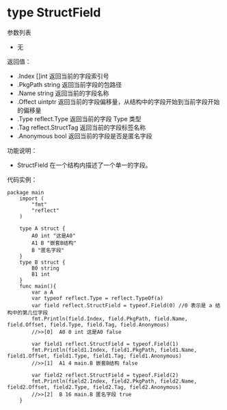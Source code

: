 # type StructField

参数列表

- 无

返回值：

- .Index []int 返回当前的字段索引号
- .PkgPath string 返回当前字段的包路径
- .Name string 返回当前的字段名称
- .Offect uintptr 返回当前的字段偏移量，从结构中的字段开始到当前字段开始的偏移量
- .Type reflect.Type 返回当前的字段 Type 类型
- .Tag reflect.StructTag 返回当前的字段标签名称
- .Anonymous bool 返回当前的字段是否是匿名字段

功能说明：

- StructField 在一个结构内描述了一个单一的字段。

代码实例：

  	package main
		import (
		    "fmt"
		    "reflect"
		)

		type A struct {
			A0 int "这是A0"
			A1 B "嵌套B结构"
			B "匿名字段"
		}
		type B struct {
			B0 string
			B1 int
		}
		func main(){
			var a A
			var typeof reflect.Type = reflect.TypeOf(a)
			var field reflect.StructField = typeof.Field(0) //0 表示是 a 结构中的第几位字段
			fmt.Println(field.Index, field.PkgPath, field.Name, field.Offset, field.Type, field.Tag, field.Anonymous)
			//>>[0]  A0 0 int 这是A0 false

			var field1 reflect.StructField = typeof.Field(1)
			fmt.Println(field1.Index, field1.PkgPath, field1.Name, field1.Offset, field1.Type, field1.Tag, field1.Anonymous)
			//>>[1]  A1 4 main.B 嵌套B结构 false

			var field2 reflect.StructField = typeof.Field(2)
			fmt.Println(field2.Index, field2.PkgPath, field2.Name, field2.Offset, field2.Type, field2.Tag, field2.Anonymous)
			//>>[2]  B 16 main.B 匿名字段 true
		}
